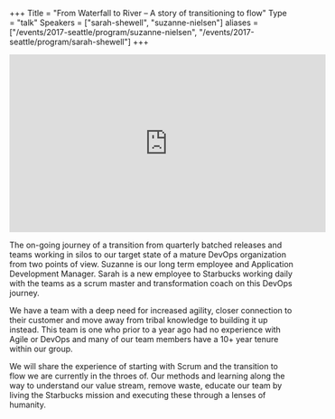 +++
Title = "From Waterfall to River – A story of transitioning to flow"
Type = "talk"
Speakers = ["sarah-shewell", "suzanne-nielsen"]
aliases = ["/events/2017-seattle/program/suzanne-nielsen", "/events/2017-seattle/program/sarah-shewell"]
+++

<iframe width="560" height="315" src="https://www.youtube-nocookie.com/embed/oe-T2Sz6m2c" frameborder="0" allowfullscreen></iframe>

The on-going journey of a transition from quarterly batched releases and teams working in silos to our target state of a mature DevOps organization from two points of view.  Suzanne is our long term employee and Application Development Manager. Sarah is a new employee to Starbucks working daily with the teams as a scrum master and transformation coach on this DevOps journey.

We have a team with a deep need for increased agility, closer connection to their customer and move away from tribal knowledge to building it up instead. This team is one who prior to a year ago had no experience with Agile or DevOps and many of our team members have a 10+ year tenure within our group.

We will share the experience of starting with Scrum and the transition to flow we are currently in the throes of. Our methods and learning along the way to understand our value stream, remove waste, educate our team by living the Starbucks mission and executing these through a lenses of humanity.
